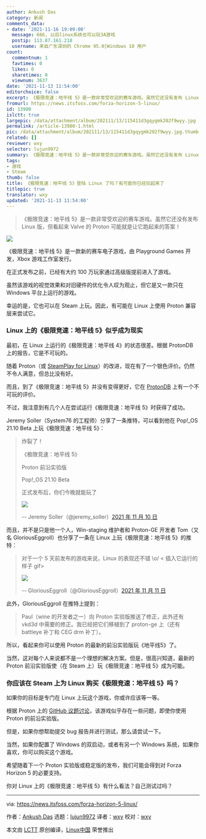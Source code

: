 ```yaml
---
author: Ankush Das
category: 新闻
comments_data:
- date: '2021-11-16 19:09:00'
  message: 666, 以后linux系统也可以玩3A游戏
  postip: 113.87.161.218
  username: 来自广东深圳的 Chrome 95.0|Windows 10 用户
count:
  commentnum: 1
  favtimes: 0
  likes: 0
  sharetimes: 0
  viewnum: 3637
date: '2021-11-13 11:54:00'
editorchoice: false
excerpt: 《极限竞速：地平线 5》是一款非常受欢迎的赛车游戏。虽然它还没有发布 Linux 版，但看起来 Valve 的 Proton 可能就是让它跑起来的答案！
fromurl: https://news.itsfoss.com/forza-horizon-5-linux/
id: 13980
islctt: true
largepic: /data/attachment/album/202111/13/115411d3gqygmk202f9wyy.jpg
permalink: /article-13980-1.html
pic: /data/attachment/album/202111/13/115411d3gqygmk202f9wyy.jpg.thumb.jpg
related: []
reviewer: wxy
selector: lujun9972
summary: 《极限竞速：地平线 5》是一款非常受欢迎的赛车游戏。虽然它还没有发布 Linux 版，但看起来 Valve 的 Proton 可能就是让它跑起来的答案！
tags:
- 游戏
- Steam
thumb: false
title: 《极限竞速：地平线 5》登陆 Linux 了吗？有可能你已经玩起来了
titlepic: true
translator: wxy
updated: '2021-11-13 11:54:00'
---
```



> 
> 《极限竞速：地平线 5》是一款非常受欢迎的赛车游戏。虽然它还没有发布 Linux 版，但看起来 Valve 的 Proton 可能就是让它跑起来的答案！
> 
> 
> 


![](/data/attachment/album/202111/13/115411d3gqygmk202f9wyy.jpg)


《极限竞速：地平线 5》是一款新的赛车电子游戏，由 Playground Games 开发，Xbox 游戏工作室发行。


在正式发布之前，已经有大约 100 万玩家通过高级版提前进入了游戏。


虽然该游戏的视觉效果和对旧硬件的优化令人叹为观止，但它是又一款只在 Windows 平台上运行的游戏。


幸运的是，它也可以在 Steam 上玩。因此，有可能在 Linux 上使用 Proton 兼容层来尝试它。


### Linux 上的《极限竞速：地平线 5》似乎成为现实


最初，在 Linux 上运行的《极限竞速：地平线 4》的状态很差。根据 ProtonDB 上的报告，它是不可玩的。


随着 Proton（或 [SteamPlay for Linux](https://itsfoss.com/steam-play/)）的改进，现在有了一个银色评价。仍然不令人满意，但总比没有好。


而且，到了《极限竞速：地平线 5》并没有变得更好，它在 [ProtonDB](https://www.protondb.com/app/1551360) 上有一个不可玩的评价。


不过，我注意到有几个人在尝试运行《极限竞速：地平线 5》时获得了成功。


Jeremy Soller（System76 的工程师）分享了一条推特，可以看到他在 Pop!\_OS 21.10 Beta 上玩《极限竞速：地平线 5》：



> 
> 炸裂了！
> 
> 
> 《极限竞速：地平线 5》
> 
> 
> Proton 前沿实验版
> 
> 
> Pop!\_OS 21.10 Beta
> 
> 
> 正式发布后，你们今晚就能玩了
> 
> 
> ![](/data/attachment/album/202111/13/115447spm01um079t1j6dg.jpg)
> 
> 
> -- Jeremy Soller（@jeremy\_soller）[2021 年 11 月 10 日](https://twitter.com/jeremy_soller/status/1458568707798536200?ref_src=twsrc%5Etfw)
> 
> 
> 


而且，并不是只是他一个人，Win-staging 维护者和 Proton-GE 开发者 Tom（又名 GloriousEggroll）也分享了一条在 Linux 上玩《极限竞速：地平线 5》的推特：



> 
> 对于一个 5 天前发布的游戏来说，Linux 的表现还不错 \o/ < 插入它运行的样子 gif>
> 
> 
> ![](/data/attachment/album/202111/13/115454xojhllgyy30j4hhp.jpg)
> 
> 
> -- GloriousEggroll（@GloriousEggroll）[2021 年 11 月 11 日](https://twitter.com/GloriousEggroll/status/1458590821075361794?ref_src=twsrc%5Etfw)
> 
> 
> 


此外，GloriousEggroll 在推特上提到：



> 
> Paul（wine 的开发者之一）向 Proton 实验版推送了修正，此外还有 vkd3d 中需要的修正。我已经把它们移植到了 proton-ge 上（还有 battleye 补丁和 CEG drm 补丁）。
> 
> 
> 


所以，看起来你可以使用 Proton 的最新的前沿实验版玩《地平线5》了。


当然，这对每个人来说都不是一个理想的解决方案。但是，很高兴知道，最新的 Proton 前沿实验版使（在 Steam 上）玩《极限竞速：地平线 5》成为可能。


### 你应该在 Steam 上为 Linux 购买《极限竞速：地平线 5》吗？


如果你的目标是专门在 Linux 上玩这个游戏，你或许应该等一等。


根据 Proton 上的 [GitHub 议题讨论](https://github.com/ValveSoftware/Proton/issues/5285)，该游戏似乎存在一些问题，即使你使用 Proton 的前沿实验版。


但是，如果你想帮助提交 bug 报告并进行测试，那么请尝试一下。


当然，如果你配置了 Windows 的双启动，或者有另一个 Windows 系统，如果你喜欢，你可以购买这个游戏。


希望随着下一个 Proton 实验版或稳定版的发布，我们可能会得到对 Forza Horizon 5 的必要支持。


你对 Linux 上的《极限竞速：地平线 5》有什么看法？自己测试过吗？




---


via: <https://news.itsfoss.com/forza-horizon-5-linux/>


作者：[Ankush Das](https://news.itsfoss.com/author/ankush/) 选题：[lujun9972](https://github.com/lujun9972) 译者：[wxy](https://github.com/wxy) 校对：[wxy](https://github.com/wxy)


本文由 [LCTT](https://github.com/LCTT/TranslateProject) 原创编译，[Linux中国](https://linux.cn/) 荣誉推出